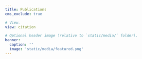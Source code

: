 ```yaml
---
title: Publications
cms_exclude: true

# View.
view: citation

# Optional header image (relative to `static/media/` folder).
banner:
  caption: ''
  image: 'static/media/featured.png'
---
```

